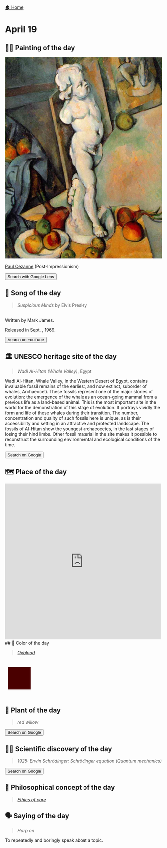 
[🏠 Home](../../index.md)

# April 19

## 🧑‍🎨 Painting of the day

<img width="600" src="../img/Paul_Cezanne_2.jpg">

[Paul Cezanne](https://en.wikipedia.org/wiki/Paul_Cézanne) (Post-Impressionism)

<button class="btn btn-success"
onclick=" window.open('https://lens.google.com/uploadbyurl?url=https://iretes.github.io/one-a-day/data/img/Paul_Cezanne_2.jpg','_blank')">
Search with Google Lens
</button>

## 🎼 Song of the day

> *Suspicious Minds*
by Elvis Presley

<br />Written by Mark James.

Released in Sept. , 1969.

<button class="btn btn-success"
onclick=" window.open('http://www.youtube.com/search?q=Suspicious Minds by Elvis Presley','_blank')">
Search on YouTube
</button>

## 🏛️ UNESCO heritage site of the day

> *Wadi Al-Hitan (Whale Valley)*, Egypt

<p>Wadi Al-Hitan, Whale Valley, in the Western Desert of Egypt, contains invaluable fossil remains of the earliest, and now extinct, suborder of whales, Archaeoceti. These fossils represent one of the major stories of evolution: the emergence of the whale as an ocean-going mammal from a previous life as a land-based animal. This is the most important site in the world for the demonstration of this stage of evolution. It portrays vividly the form and life of these whales during their transition. The number, concentration and quality of such fossils here is unique, as is their accessibility and setting in an attractive and protected landscape. The fossils of Al-Hitan show the youngest archaeocetes, in the last stages of losing their hind limbs. Other fossil material in the site makes it possible to reconstruct the surrounding environmental and ecological conditions of the time.</p>

<button class="btn btn-success"
onclick=" window.open('http://www.google.com/search?q=Wadi Al-Hitan (Whale Valley)','_blank')">
Search on Google
</button>

## 🗺️ Place of the day

<iframe
src="https://www.mapcrunch.com"
name="mapcrunch"
width="500"
height="500"
allowTransparency="true"
scrolling="no"
frameborder="0"
>
</iframe>
## 🎨 Color of the day

> *[Oxblood](https://en.wikipedia.org/wiki/Oxblood)*

<div style="color:#4A0000; font-size: 100px;">&#9632;</div>

## 🌿 Plant of the day

> *red willow*

<button class="btn btn-success"
onclick=" window.open('http://www.google.com/search?q=red willow','_blank')">
Search on Google
</button>

## 🧑‍🔬 Scientific discovery of the day

> *1925: Erwin Schrödinger: Schrödinger equation (Quantum mechanics)*

<button class="btn btn-success"
onclick=" window.open('http://www.google.com/search?q=1925: Erwin Schrödinger: Schrödinger equation (Quantum mechanics)','_blank')"> 
Search on Google
</button>

## 💭 Philosophical concept of the day

> *[Ethics of care](https://en.wikipedia.org/wiki/Ethics_of_care)*

## 🗣️ Saying of the day

> *Harp on*

To repeatedly and boringly speak about a topic.
